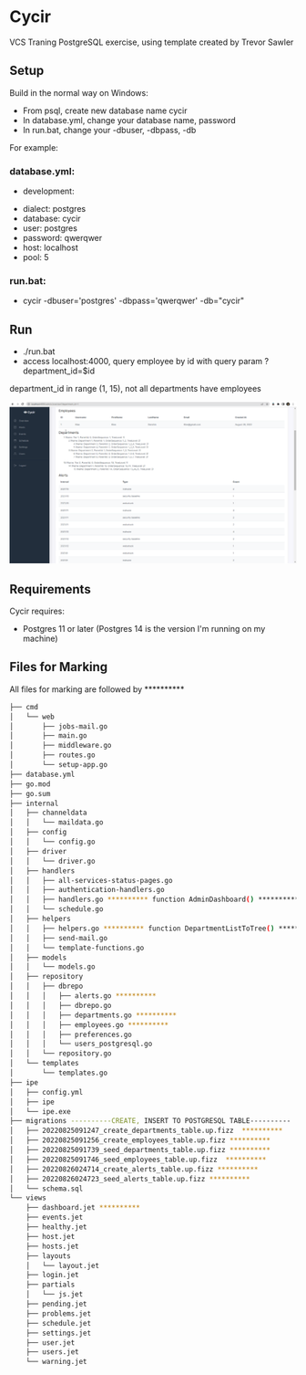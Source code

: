 # Cycir

VCS Traning PostgreSQL exercise, using template created by Trevor Sawler

## Setup

Build in the normal way on Windows:
- From psql, create new database name cycir
- In database.yml, change your database name, password
- In run.bat, change your -dbuser, -dbpass, -db

For example:

### database.yml:
- development:
+  dialect: postgres
+  database: cycir
+  user: postgres
+  password: qwerqwer
+  host: localhost
+  pool: 5

### run.bat:
+ cycir -dbuser='postgres' -dbpass='qwerqwer' -db="cycir"

## Run
- ./run.bat
- access localhost:4000, query employee by id with query param ?department_id=$id

department_id in range (1, 15), not all departments have employees

![Alt text](./github-images/example.png)


## Requirements

Cycir requires:
- Postgres 11 or later (Postgres 14 is the version I'm running on my machine)

## Files for Marking
All files for marking are followed by **********

```bash
├── cmd
│   └── web
│       ├── jobs-mail.go
│       ├── main.go
│       ├── middleware.go
│       ├── routes.go
│       └── setup-app.go
├── database.yml
├── go.mod
├── go.sum
├── internal
│   ├── channeldata
│   │   └── maildata.go
│   ├── config
│   │   └── config.go
│   ├── driver
│   │   └── driver.go
│   ├── handlers
│   │   ├── all-services-status-pages.go
│   │   ├── authentication-handlers.go
│   │   ├── handlers.go ********** function AdminDashboard() **********
│   │   └── schedule.go
│   ├── helpers
│   │   ├── helpers.go ********** function DepartmentListToTree() **********
│   │   ├── send-mail.go
│   │   └── template-functions.go
│   ├── models
│   │   └── models.go
│   ├── repository
│   │   ├── dbrepo
│   │   │   ├── alerts.go **********
│   │   │   ├── dbrepo.go
│   │   │   ├── departments.go **********
│   │   │   ├── employees.go **********
│   │   │   ├── preferences.go
│   │   │   └── users_postgresql.go
│   │   └── repository.go
│   └── templates
│       └── templates.go
├── ipe
│   ├── config.yml
│   ├── ipe
│   └── ipe.exe
├── migrations ----------CREATE, INSERT TO POSTGRESQL TABLE----------
│   ├── 20220825091247_create_departments_table.up.fizz  **********
│   ├── 20220825091256_create_employees_table.up.fizz ********** 
│   ├── 20220825091739_seed_departments_table.up.fizz **********
│   ├── 20220825091746_seed_employees_table.up.fizz  **********
│   ├── 20220826024714_create_alerts_table.up.fizz **********
│   ├── 20220826024723_seed_alerts_table.up.fizz **********
│   └── schema.sql
└── views
    ├── dashboard.jet **********
    ├── events.jet
    ├── healthy.jet
    ├── host.jet
    ├── hosts.jet
    ├── layouts
    │   └── layout.jet
    ├── login.jet
    ├── partials
    │   └── js.jet
    ├── pending.jet
    ├── problems.jet
    ├── schedule.jet
    ├── settings.jet
    ├── user.jet
    ├── users.jet
    └── warning.jet
```
